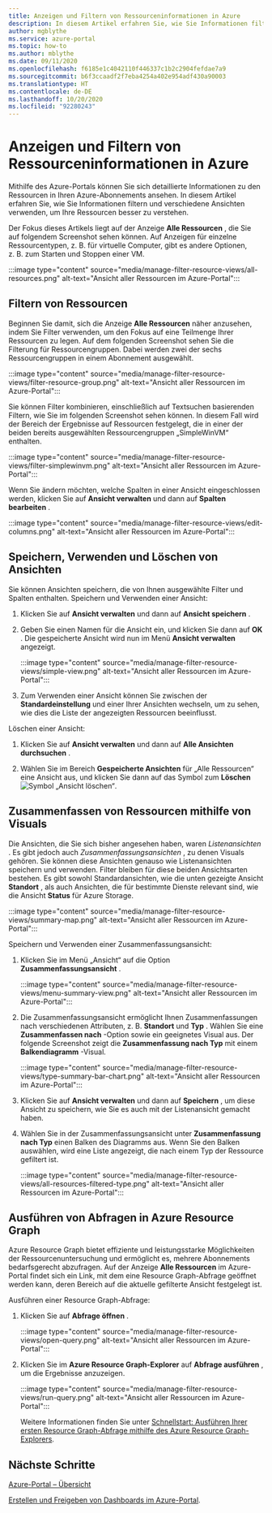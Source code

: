 ```yaml
---
title: Anzeigen und Filtern von Ressourceninformationen in Azure
description: In diesem Artikel erfahren Sie, wie Sie Informationen filtern und verschiedene Ansichten verwenden, um Ihre Azure-Ressourcen besser zu verstehen.
author: mgblythe
ms.service: azure-portal
ms.topic: how-to
ms.author: mblythe
ms.date: 09/11/2020
ms.openlocfilehash: f6185e1c4042110f446337c1b2c2904fefdae7a9
ms.sourcegitcommit: b6f3ccaadf2f7eba4254a402e954adf430a90003
ms.translationtype: HT
ms.contentlocale: de-DE
ms.lasthandoff: 10/20/2020
ms.locfileid: "92280243"
---
```

# <a name="view-and-filter-azure-resource-information"></a>Anzeigen und Filtern von Ressourceninformationen in Azure

Mithilfe des Azure-Portals können Sie sich detaillierte Informationen zu den Ressourcen in Ihren Azure-Abonnements ansehen. In diesem Artikel erfahren Sie, wie Sie Informationen filtern und verschiedene Ansichten verwenden, um Ihre Ressourcen besser zu verstehen.

Der Fokus dieses Artikels liegt auf der Anzeige **Alle Ressourcen** , die Sie auf folgendem Screenshot sehen können. Auf Anzeigen für einzelne Ressourcentypen, z. B. für virtuelle Computer, gibt es andere Optionen, z. B. zum Starten und Stoppen einer VM.

:::image type="content" source="media/manage-filter-resource-views/all-resources.png" alt-text="Ansicht aller Ressourcen im Azure-Portal":::

## <a name="filter-resources"></a>Filtern von Ressourcen

Beginnen Sie damit, sich die Anzeige **Alle Ressourcen** näher anzusehen, indem Sie Filter verwenden, um den Fokus auf eine Teilmenge Ihrer Ressourcen zu legen. Auf dem folgenden Screenshot sehen Sie die Filterung für Ressourcengruppen. Dabei werden zwei der sechs Ressourcengruppen in einem Abonnement ausgewählt.

:::image type="content" source="media/manage-filter-resource-views/filter-resource-group.png" alt-text="Ansicht aller Ressourcen im Azure-Portal":::

Sie können Filter kombinieren, einschließlich auf Textsuchen basierenden Filtern, wie Sie im folgenden Screenshot sehen können. In diesem Fall wird der Bereich der Ergebnisse auf Ressourcen festgelegt, die in einer der beiden bereits ausgewählten Ressourcengruppen „SimpleWinVM“ enthalten.

:::image type="content" source="media/manage-filter-resource-views/filter-simplewinvm.png" alt-text="Ansicht aller Ressourcen im Azure-Portal":::

Wenn Sie ändern möchten, welche Spalten in einer Ansicht eingeschlossen werden, klicken Sie auf **Ansicht verwalten** und dann auf **Spalten bearbeiten** .

:::image type="content" source="media/manage-filter-resource-views/edit-columns.png" alt-text="Ansicht aller Ressourcen im Azure-Portal":::

## <a name="save-use-and-delete-views"></a>Speichern, Verwenden und Löschen von Ansichten

Sie können Ansichten speichern, die von Ihnen ausgewählte Filter und Spalten enthalten. Speichern und Verwenden einer Ansicht:

1. Klicken Sie auf **Ansicht verwalten** und dann auf **Ansicht speichern** .

1. Geben Sie einen Namen für die Ansicht ein, und klicken Sie dann auf **OK** . Die gespeicherte Ansicht wird nun im Menü **Ansicht verwalten** angezeigt.

    :::image type="content" source="media/manage-filter-resource-views/simple-view.png" alt-text="Ansicht aller Ressourcen im Azure-Portal":::

1. Zum Verwenden einer Ansicht können Sie zwischen der **Standardeinstellung** und einer Ihrer Ansichten wechseln, um zu sehen, wie dies die Liste der angezeigten Ressourcen beeinflusst.

Löschen einer Ansicht:

1. Klicken Sie auf **Ansicht verwalten** und dann auf **Alle Ansichten durchsuchen** .

1. Wählen Sie im Bereich **Gespeicherte Ansichten** für „Alle Ressourcen“ eine Ansicht aus, und klicken Sie dann auf das Symbol zum **Löschen**  ![Symbol „Ansicht löschen“](media/manage-filter-resource-views/icon-delete.png).

## <a name="summarize-resources-with-visuals"></a>Zusammenfassen von Ressourcen mithilfe von Visuals

Die Ansichten, die Sie sich bisher angesehen haben, waren _Listenansichten_ . Es gibt jedoch auch _Zusammenfassungsansichten_ , zu denen Visuals gehören. Sie können diese Ansichten genauso wie Listenansichten speichern und verwenden. Filter bleiben für diese beiden Ansichtsarten bestehen. Es gibt sowohl Standardansichten, wie die unten gezeigte Ansicht **Standort** , als auch Ansichten, die für bestimmte Dienste relevant sind, wie die Ansicht **Status** für Azure Storage.

:::image type="content" source="media/manage-filter-resource-views/summary-map.png" alt-text="Ansicht aller Ressourcen im Azure-Portal":::

Speichern und Verwenden einer Zusammenfassungsansicht:

1. Klicken Sie im Menü „Ansicht“ auf die Option **Zusammenfassungsansicht** .

    :::image type="content" source="media/manage-filter-resource-views/menu-summary-view.png" alt-text="Ansicht aller Ressourcen im Azure-Portal":::

1. Die Zusammenfassungsansicht ermöglicht Ihnen Zusammenfassungen nach verschiedenen Attributen, z. B. **Standort** und **Typ** . Wählen Sie eine **Zusammenfassen nach** -Option sowie ein geeignetes Visual aus. Der folgende Screenshot zeigt die **Zusammenfassung nach Typ** mit einem **Balkendiagramm** -Visual.

    :::image type="content" source="media/manage-filter-resource-views/type-summary-bar-chart.png" alt-text="Ansicht aller Ressourcen im Azure-Portal":::

1. Klicken Sie auf **Ansicht verwalten** und dann auf **Speichern** , um diese Ansicht zu speichern, wie Sie es auch mit der Listenansicht gemacht haben.

1. Wählen Sie in der Zusammenfassungsansicht unter **Zusammenfassung nach Typ** einen Balken des Diagramms aus. Wenn Sie den Balken auswählen, wird eine Liste angezeigt, die nach einem Typ der Ressource gefiltert ist.

    :::image type="content" source="media/manage-filter-resource-views/all-resources-filtered-type.png" alt-text="Ansicht aller Ressourcen im Azure-Portal":::

## <a name="run-queries-in-azure-resource-graph"></a>Ausführen von Abfragen in Azure Resource Graph

Azure Resource Graph bietet effiziente und leistungsstarke Möglichkeiten der Ressourcenuntersuchung und ermöglicht es, mehrere Abonnements bedarfsgerecht abzufragen. Auf der Anzeige **Alle Ressourcen** im Azure-Portal findet sich ein Link, mit dem eine Resource Graph-Abfrage geöffnet werden kann, deren Bereich auf die aktuelle gefilterte Ansicht festgelegt ist.

Ausführen einer Resource Graph-Abfrage:

1. Klicken Sie auf **Abfrage öffnen** .

    :::image type="content" source="media/manage-filter-resource-views/open-query.png" alt-text="Ansicht aller Ressourcen im Azure-Portal":::

1. Klicken Sie im **Azure Resource Graph-Explorer** auf **Abfrage ausführen** , um die Ergebnisse anzuzeigen.

    :::image type="content" source="media/manage-filter-resource-views/run-query.png" alt-text="Ansicht aller Ressourcen im Azure-Portal":::

    Weitere Informationen finden Sie unter [Schnellstart: Ausführen Ihrer ersten Resource Graph-Abfrage mithilfe des Azure Resource Graph-Explorers](../governance/resource-graph/first-query-portal.md).

## <a name="next-steps"></a>Nächste Schritte

[Azure-Portal – Übersicht](azure-portal-overview.md)

[Erstellen und Freigeben von Dashboards im Azure-Portal](azure-portal-dashboards.md).
